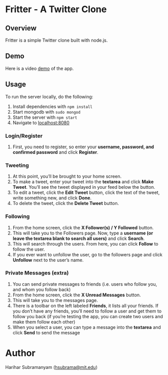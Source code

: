 Fritter - A Twitter Clone
============

## Overview

Fritter is a simple Twitter clone built with node.js.

## Demo

Here is a video [demo](http://youtu.be/qM0cn2Haad0) of the app.

## Usage

To run the server locally, do the following:

1. Install dependencies with `npm install`
2. Start mongodb with `sudo mongod`
3. Start the server with `npm start`
4. Navigate to [localhost:8080](http://localhost:8080/)


### Login/Register
1. First, you need to register, so enter your **username, password, and confirmed password** and click **Register**.

### Tweeting

1. At this point, you’ll be brought to your home screen.
2.	To make a tweet, enter your tweet into the **textarea** and click **Make Tweet**. You’ll see the tweet displayed in your feed below the button.
3.	To edit a tweet, click the **Edit Tweet** button, click the text of the tweet, write something new, and click **Done**.
4.	To delete the tweet, click the **Delete Tweet** button.

### Following

1.	From the home screen, click the **X Follower(s) / Y Followed** button.
2.	This will take you to the Followers page. Now, type a **username (or leave the textarea blank to search all users)** and click **Search**.
3.	This will search through the users. From here, you can click **Follow** to follow the user.
4.	If you ever want to unfollow the user, go to the followers page and click **Unfollow** next to the user’s name.

### Private Messages (extra)

1.	You can send private messages to friends (i.e. users who follow you, and whom you follow back)
2.	From the home screen, click the **X Unread Messages** button.
3.	This will take you to the messages page.
4.	There is a toolbar on the left labeled **Friends**, it lists all your friends. If you don’t have any friends, you’ll need to follow a user and get them to follow you back (if you’re testing the app, you can create two users and make them follow each other)
5.	When you select a user, you can type a message into the **textarea** and click **Send** to send the message

# Author
Harihar Subramanyam (hsubrama@mit.edu)
